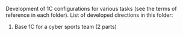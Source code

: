 Development of 1C configurations for various tasks (see the terms of reference in each folder).
List of developed directions in this folder:
1) Base 1С for a cyber sports team (2 parts)
